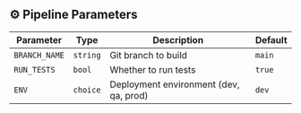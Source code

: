 ## ⚙️ Pipeline Parameters

| Parameter     | Type     | Description                            | Default |
| ------------- | -------- | -------------------------------------- | ------- |
| `BRANCH_NAME` | `string` | Git branch to build                    | `main`  |
| `RUN_TESTS`   | `bool`   | Whether to run tests                   | `true`  |
| `ENV`         | `choice` | Deployment environment (dev, qa, prod) | `dev`   |
